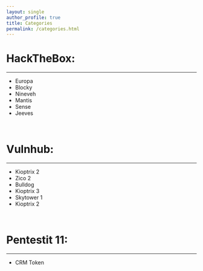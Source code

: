```yaml
---
layout: single
author_profile: true
title: Categories
permalink: /categories.html
---
```


<h1>HackTheBox:</h1>
<hr>
<ul>
  <li>Europa</li>
  <li>Blocky</li>
  <li>Nineveh</li>
  <li>Mantis</li>
  <li>Sense</li>
  <li>Jeeves</li>
</ul>

<br>

<h1>Vulnhub:</h1>
<hr>
<ul>
  <li>Kioptrix 2</li>
  <li>Zico 2</li>
  <li>Bulldog</li>
  <li>Kioptrix 3</li>
  <li>Skytower 1</li>
  <li>Kioptrix 2</li>
</ul>

<br>

<h1>Pentestit 11:</h1>
<hr>
<ul>
  <li>CRM Token</li>
</ul>
